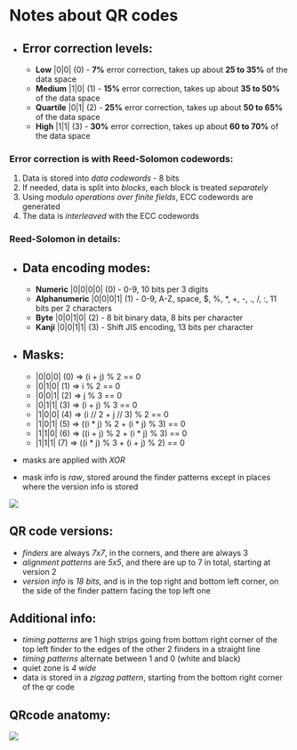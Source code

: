 # Notes about QR codes

- ## Error correction levels:
    - **Low**      |0|0| (0) - **7%** error correction, takes up about **25 to 35%** of the data space
    - **Medium**   |1|0| (1) - **15%** error correction, takes up about **35 to 50%** of the data space
    - **Quartile** |0|1| (2) - **25%** error correction, takes up about **50 to 65%** of the data space
    - **High**     |1|1| (3) - **30%** error correction, takes up about **60 to 70%** of the data space

### Error correction is with Reed-Solomon codewords:
1. Data is stored into *data codewords* - 8 bits
2. If needed, data is split into *blocks*, each block is treated *separately*
3. Using *modulo operations over finite fields*, ECC codewords are generated
4. The data is *interleaved* with the ECC codewords

### Reed-Solomon in details:


- ## Data encoding modes:
    - **Numeric**      |0|0|0|0| (0) - 0-9, 10 bits per 3 digits
    - **Alphanumeric** |0|0|0|1| (1) - 0-9, A-Z, space, $, %, *, +, -, ., /, :, 11 bits per 2 characters
    - **Byte**         |0|0|1|0| (2) - 8 bit binary data, 8 bits per character
    - **Kanji**        |0|0|1|1| (3) - Shift JIS encoding, 13 bits per character

- ## Masks:
    - |0|0|0| (0) => (i + j) % 2 == 0
    - |0|1|0| (1) => i % 2 == 0
    - |0|0|1| (2) => j % 3 == 0
    - |0|1|1| (3) => (i + j) % 3 == 0
    - |1|0|0| (4) => (i // 2 + j // 3) % 2 == 0
    - |1|0|1| (5) => ((i * j) % 2 + (i * j) % 3) == 0
    - |1|1|0| (6) => ((i + j) % 2 + (i * j) % 3) == 0
    - |1|1|1| (7) => ((i * j) % 3 + (i + j) % 2) == 0

- masks are applied with *XOR*
- mask info is *raw*, stored around the finder patterns except in places where the version info is stored

<img src="https://www.kindpng.com/picc/m/461-4614753_qr-code-mask-pattern-hd-png-download.png"/>

## QR code versions:
- *finders* are always *7x7*, in the corners, and there are always 3
- *alignment patterns* are *5x5*, and there are up to 7 in total, starting at version 2
- *version info* is *18 bits*, and is in the top right and bottom left corner, on the side of the finder pattern facing the top left one

## Additional info:
- *timing patterns* are 1 high strips going from bottom right corner of the top left finder to the edges of the other 2 finders in a straight line
- *timing patterns* alternate between 1 and 0 (white and black)
- quiet zone is *4 wide*
- data is stored in a *zigzag pattern*, starting from the bottom right corner of the qr code

## QRcode anatomy:
<img src="https://www.shieldui.com/sites/default/files/blogs/QRStructure123.png"/>
